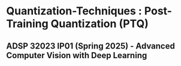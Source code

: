 # Quantization-Techniques : Post-Training Quantization (PTQ)
## ADSP 32023 IP01 (Spring 2025) - Advanced Computer Vision with Deep Learning

